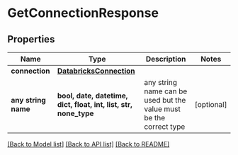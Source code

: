 # GetConnectionResponse


## Properties
Name | Type | Description | Notes
------------ | ------------- | ------------- | -------------
**connection** | [**DatabricksConnection**](DatabricksConnection.md) |  | 
**any string name** | **bool, date, datetime, dict, float, int, list, str, none_type** | any string name can be used but the value must be the correct type | [optional]

[[Back to Model list]](../README.md#documentation-for-models) [[Back to API list]](../README.md#documentation-for-api-endpoints) [[Back to README]](../README.md)


